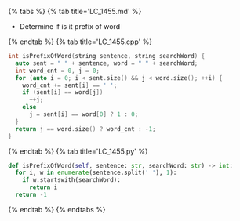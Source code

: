 {% tabs %}
{% tab title='LC_1455.md' %}

* Determine if is it prefix of word

{% endtab %}
{% tab title='LC_1455.cpp' %}

```cpp
int isPrefixOfWord(string sentence, string searchWord) {
  auto sent = " " + sentence, word = " " + searchWord;
  int word_cnt = 0, j = 0;
  for (auto i = 0; i < sent.size() && j < word.size(); ++i) {
    word_cnt += sent[i] == ' ';
    if (sent[i] == word[j])
      ++j;
    else
      j = sent[i] == word[0] ? 1 : 0;
  }
  return j == word.size() ? word_cnt : -1;
}
```

{% endtab %}
{% tab title='LC_1455.py' %}

```py
def isPrefixOfWord(self, sentence: str, searchWord: str) -> int:
  for i, w in enumerate(sentence.split(' '), 1):
    if w.startswith(searchWord):
      return i
  return -1
```

{% endtab %}
{% endtabs %}
